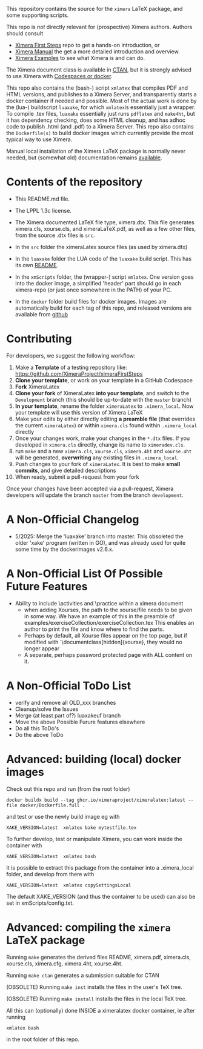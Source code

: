 
This repository contains the source for the `ximera` LaTeX package, and some supporting scripts. 

This repo is *not* directly relevant for (prospective) Ximera authors.
Authors should consult 
* [Ximera First Steps](https://github.com/XimeraProject/ximeraFirstSteps) repo to get a hands-on introduction, or
* [Ximera Manual](https://ximera.osu.edu/xman) the get a more detailed introduction and overview.
* [Ximera Examples](https://go.osu.edu/ximera-examples) to see what Ximera is and can do.


The Ximera document class is available in [CTAN](https://ctan.org/pkg/ximera?lang=en), but it is strongly advised to use Ximera with [Codespaces or docker](https://github.com/XimeraProject/ximeraFirstSteps). 


This repo also contains the (bash-) script `xmlatex` that compiles PDF and HTML versions, and publishes to a Ximera Server, and transparently starts a docker container if needed and possible. Most of the actual work is done by the (lua-) buildscript `luaxake`, for which `xmlatex`is essentially just a wrapper. To compile .tex files, `luaxake` essentially just runs `pdflatex` and `make4ht`, but it has dependency checking, does some HTML cleanup, and has adhoc code to publish .html (and .pdf) to a Ximera Server. 
This repo also contains the `Dockerfile(s)` to build docker images which currently provide the most typical way to use Ximera.

Manual local installation of the Ximera LaTeX package is normally never needed, but (somewhat old) documentation remains [available](./installingLocally.md).


# Contents of the repository

* This README.md file. 

* The LPPL 1.3c license.

* The Ximera documented LaTeX file type, ximera.dtx. This file
  generates ximera.cls, xourse.cls, and ximeraLaTeX.pdf, as well as a
  few other files, from the source .dtx files is `src`.

* In the `src` folder the ximeraLatex source files (as used by ximera.dtx)

* In the `luaxake` folder the LUA code of the `luaxake` build script. This has its own [README](luaxake/README.md).

* In the `xmScripts` folder, the (wrapper-) script `xmlatex`. One version goes into the docker image, a simplified 'header' part should go in each ximera-repo (or just once somewhere in the PATH) of your PC.

* In the `docker` folder build files for docker images. Images are automatically build for each tag of this repo, and released versions are available from [github](https://github.com/orgs/XimeraProject/packages)

# Contributing
For developers, we suggest the following workflow:
1) Make a **Template** of a testing repository like: https://github.com/XimeraProject/ximeraFirstSteps
2) **Clone your template**, or work on your template in a GitHub Codespace
3) **Fork** XimeraLatex
4) **Clone your fork** of XimeraLatex **into your template**, and switch to the `Development` branch (this should be up-to-date with the `master` branch)
5) **In your template**, rename the folder `ximeraLatex` to `.ximera_local`. Now your template will use this version of Ximera LaTeX
6) Make your edits by either directly editing **a preamble file** (that overrides the current `ximeraLatex`) or within `ximera.cls` found within `.ximera_local` directly
7) Once your changes work, make your changes in the `*.dtx` files. If you developed in `ximera.cls` directly, change its name to `ximeradev.cls`. 
8) run `make` and a new `ximera.cls`, `xourse.cls`, `ximera.4ht` and `xourse.4ht` will be generated, **overwriting** any existing files in `.ximera_local`.
9) Push changes to your fork of `ximeraLatex`. It is best to make **small commits**, and give detailed descriptions
10) When ready, submit a pull-request from your fork

Once your changes have been accepted via a pull-request, Ximera developers will update the branch `master` from the branch `development`. 


# A Non-Official Changelog
* 5/2025: Merge the 'luaxake' branch into master. This obsoleted the older 'xake' program (written in GO), and was already used for quite some time by the dockerimages v2.6.x.

# A Non-Official List Of Possible Future Features

- Ability to include \activities and \practice within a ximera document
  - when adding Xourses, the path to the xourse/file needs to be given
in some way. We have an example of this in the preamble of
examples/exerciseCollection/exerciseCollection.tex This enables an
author to print the file and know where to find the parts.
  - Perhaps by default, all Xourse files appear on the top page, but if modified with `\documentclass[hidden]{xourse}, they would no longer appear
  - A separate, perhaps password protected page with ALL content on it.

# A Non-Official ToDo List
 * verify and remove all OLD_xxx branches
 * Cleanup/solve the Issues
 * Merge (at least part of?) luaxakeuf branch
 * Move the above Possible Furure features elsewhere
 * Do all this ToDo's
 * Do the above ToDo


# Advanced: building (local) docker images

Check out this repo and run (from the root folder)
```
docker buildx build --tag ghcr.io/ximeraproject/ximeralatex:latest --file docker/Dockerfile.full .
```

and test or use the newly build image eg with 
```
XAKE_VERSION=latest  xmlatex bake mytestfile.tex
```
To further develop, test or manipulate Ximera, you can work inside the container with
```
XAKE_VERSION=latest  xmlatex bash
```
It is possible to extract this package from the container into a .ximera_local folder, and develop from there with 
```
XAKE_VERSION=latest  xmlatex copySettingsLocal
```

The default XAKE_VERSION (and thus the container to be used) can also be set in xmScripts/config.txt.



 # Advanced: compiling the `ximera` LaTeX package

Running `make` generates the derived files README, ximera.pdf, ximera.cls, xourse.cls, ximera.cfg, ximera.4ht, xourse.4ht.

Running `make ctan` generates a submission suitable for CTAN

(OBSOLETE) Running `make inst` installs the files in the user's TeX tree.

(OBSOLETE) Running `make install` installs the files in the local TeX tree.

All this can (optionally) done INSIDE a ximeralatex docker container, ie after running
```
xmlatex bash
```
in the root folder of this repo.
